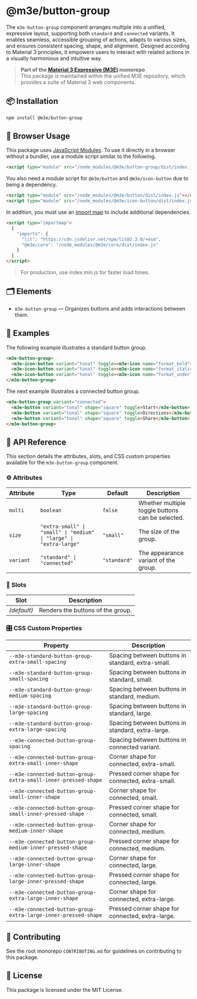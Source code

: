 # @m3e/button-group

The `m3e-button-group` component arranges multiple into a unified, expressive layout, supporting both `standard` and `connected` variants. It enables seamless, accessible grouping of actions, adapts to various sizes, and ensures consistent spacing, shape, and alignment. Designed according to Material 3 principles, it empowers users to interact with related actions in a visually harmonious and intuitive way.

> **Part of the [Material 3 Expressive (M3E)](../../README.md) monorepo**  
> This package is maintained within the unified M3E repository, which provides a suite of Material 3 web components.

## 📦 Installation

```bash
npm install @m3e/button-group
```

## 🚀 Browser Usage

This package uses [JavaScript Modules](https://developer.mozilla.org/en-US/docs/Web/JavaScript/Guide/Modules#module_specifiers). To use it directly in a browser without a bundler, use a module script similar to the following.

```html
<script type="module" src="/node_modules/@m3e/button-group/dist/index.js"></script>
```

You also need a module script for `@m3e/button` and `@m3e/icon-button` due to being a dependency.

```html
<script type="module" src="/node_modules/@m3e/button/dist/index.js"></script>
<script type="module" src="/node_modules/@m3e/icon-button/dist/index.js"></script>
```

In addition, you must use an [import map](https://developer.mozilla.org/en-US/docs/Web/HTML/Reference/Elements/script/type/importmap) to include additional dependencies.

```html
<script type="importmap">
  {
    "imports": {
      "lit": "https://cdn.jsdelivr.net/npm/lit@3.3.0/+esm",
      "@m3e/core": "/node_modules/@m3e/core/dist/index.js"
    }
  }
</script>
```

> For production, use index.min.js for faster load times.

## 🗂️ Elements

- `m3e-button-group` — Organizes buttons and adds interactions between them.

## 🧪 Examples

The following example illustrates a standard button group.

```html
<m3e-button-group>
  <m3e-icon-button variant="tonal" toggle><m3e-icon name="format_bold"></m3e-icon></m3e-icon-button>
  <m3e-icon-button variant="tonal" toggle><m3e-icon name="format_italic"></m3e-icon></m3e-icon-button>
  <m3e-icon-button variant="tonal" toggle><m3e-icon name="format_underlined"></m3e-icon></m3e-icon-button>
</m3e-button-group>
```

The next example illustrates a connected button group.

```html
<m3e-button-group variant="connected">
  <m3e-button variant="tonal" shape="square" toggle>Start</m3e-button>
  <m3e-button variant="tonal" shape="square" toggle>Directions</m3e-button>
  <m3e-button variant="tonal" shape="square" toggle>Share</m3e-button>
</m3e-button-group>
```

## 📖 API Reference

This section details the attributes, slots, and CSS custom properties available for the `m3e-button-group` component.

### ⚙️ Attributes

| Attribute | Type                                                               | Default      | Description                                      |
| --------- | ------------------------------------------------------------------ | ------------ | ------------------------------------------------ |
| `multi`   | `boolean`                                                          | `false`      | Whether multiple toggle buttons can be selected. |
| `size`    | `"extra-small" \| "small" \| "medium" \| "large" \| "extra-large"` | `"small"`    | The size of the group.                           |
| `variant` | `"standard" \| "connected"`                                        | `"standard"` | The appearance variant of the group.             |

### 🧩 Slots

| Slot        | Description                       |
| ----------- | --------------------------------- |
| _(default)_ | Renders the buttons of the group. |

### 🎛️ CSS Custom Properties

| Property                                                       | Description                                       |
| -------------------------------------------------------------- | ------------------------------------------------- |
| `--m3e-standard-button-group-extra-small-spacing`              | Spacing between buttons in standard, extra-small. |
| `--m3e-standard-button-group-small-spacing`                    | Spacing between buttons in standard, small.       |
| `--m3e-standard-button-group-medium-spacing`                   | Spacing between buttons in standard, medium.      |
| `--m3e-standard-button-group-large-spacing`                    | Spacing between buttons in standard, large.       |
| `--m3e-standard-button-group-extra-large-spacing`              | Spacing between buttons in standard, extra-large. |
| `--m3e-connected-button-group-spacing`                         | Spacing between buttons in connected variant.     |
| `--m3e-connected-button-group-extra-small-inner-shape`         | Corner shape for connected, extra-small.          |
| `--m3e-connected-button-group-extra-small-inner-pressed-shape` | Pressed corner shape for connected, extra-small.  |
| `--m3e-connected-button-group-small-inner-shape`               | Corner shape for connected, small.                |
| `--m3e-connected-button-group-small-inner-pressed-shape`       | Pressed corner shape for connected, small.        |
| `--m3e-connected-button-group-medium-inner-shape`              | Corner shape for connected, medium.               |
| `--m3e-connected-button-group-medium-inner-pressed-shape`      | Pressed corner shape for connected, medium.       |
| `--m3e-connected-button-group-large-inner-shape`               | Corner shape for connected, large.                |
| `--m3e-connected-button-group-large-inner-pressed-shape`       | Pressed corner shape for connected, large.        |
| `--m3e-connected-button-group-extra-large-inner-shape`         | Corner shape for connected, extra-large.          |
| `--m3e-connected-button-group-extra-large-inner-pressed-shape` | Pressed corner shape for connected, extra-large.  |

## 🤝 Contributing

See the root monorepo `CONTRIBUTING.md` for guidelines on contributing to this package.

## 📄 License

This package is licensed under the MIT License.
